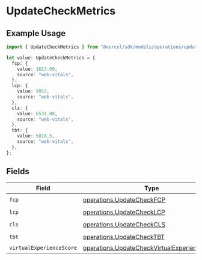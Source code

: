 # UpdateCheckMetrics

## Example Usage

```typescript
import { UpdateCheckMetrics } from "@vercel/sdk/models/operations/updatecheck.js";

let value: UpdateCheckMetrics = {
  fcp: {
    value: 1613.09,
    source: "web-vitals",
  },
  lcp: {
    value: 9953,
    source: "web-vitals",
  },
  cls: {
    value: 6531.08,
    source: "web-vitals",
  },
  tbt: {
    value: 5818.5,
    source: "web-vitals",
  },
};
```

## Fields

| Field                                                                                                        | Type                                                                                                         | Required                                                                                                     | Description                                                                                                  |
| ------------------------------------------------------------------------------------------------------------ | ------------------------------------------------------------------------------------------------------------ | ------------------------------------------------------------------------------------------------------------ | ------------------------------------------------------------------------------------------------------------ |
| `fcp`                                                                                                        | [operations.UpdateCheckFCP](../../models/operations/updatecheckfcp.md)                                       | :heavy_check_mark:                                                                                           | N/A                                                                                                          |
| `lcp`                                                                                                        | [operations.UpdateCheckLCP](../../models/operations/updatechecklcp.md)                                       | :heavy_check_mark:                                                                                           | N/A                                                                                                          |
| `cls`                                                                                                        | [operations.UpdateCheckCLS](../../models/operations/updatecheckcls.md)                                       | :heavy_check_mark:                                                                                           | N/A                                                                                                          |
| `tbt`                                                                                                        | [operations.UpdateCheckTBT](../../models/operations/updatechecktbt.md)                                       | :heavy_check_mark:                                                                                           | N/A                                                                                                          |
| `virtualExperienceScore`                                                                                     | [operations.UpdateCheckVirtualExperienceScore](../../models/operations/updatecheckvirtualexperiencescore.md) | :heavy_minus_sign:                                                                                           | N/A                                                                                                          |